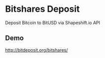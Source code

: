 Bitshares Deposit
==========
Deposit Bitcoin to BitUSD via Shapeshift.io API

Demo
----
http://bitdeposit.org/bitshares/
